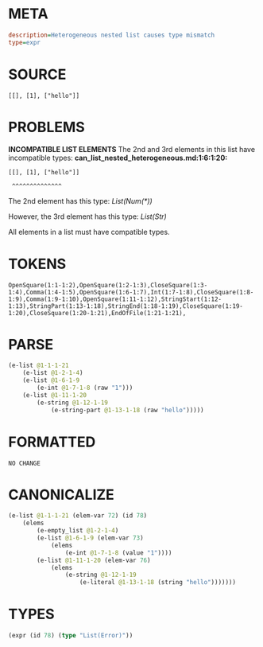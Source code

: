 # META
~~~ini
description=Heterogeneous nested list causes type mismatch
type=expr
~~~
# SOURCE
~~~roc
[[], [1], ["hello"]]
~~~
# PROBLEMS
**INCOMPATIBLE LIST ELEMENTS**
The 2nd and 3rd elements in this list have incompatible types:
**can_list_nested_heterogeneous.md:1:6:1:20:**
```roc
[[], [1], ["hello"]]
```
     ^^^^^^^^^^^^^^

The 2nd element has this type:
    _List(Num(*))_

However, the 3rd element has this type:
    _List(Str)_

All elements in a list must have compatible types.

# TOKENS
~~~zig
OpenSquare(1:1-1:2),OpenSquare(1:2-1:3),CloseSquare(1:3-1:4),Comma(1:4-1:5),OpenSquare(1:6-1:7),Int(1:7-1:8),CloseSquare(1:8-1:9),Comma(1:9-1:10),OpenSquare(1:11-1:12),StringStart(1:12-1:13),StringPart(1:13-1:18),StringEnd(1:18-1:19),CloseSquare(1:19-1:20),CloseSquare(1:20-1:21),EndOfFile(1:21-1:21),
~~~
# PARSE
~~~clojure
(e-list @1-1-1-21
	(e-list @1-2-1-4)
	(e-list @1-6-1-9
		(e-int @1-7-1-8 (raw "1")))
	(e-list @1-11-1-20
		(e-string @1-12-1-19
			(e-string-part @1-13-1-18 (raw "hello")))))
~~~
# FORMATTED
~~~roc
NO CHANGE
~~~
# CANONICALIZE
~~~clojure
(e-list @1-1-1-21 (elem-var 72) (id 78)
	(elems
		(e-empty_list @1-2-1-4)
		(e-list @1-6-1-9 (elem-var 73)
			(elems
				(e-int @1-7-1-8 (value "1"))))
		(e-list @1-11-1-20 (elem-var 76)
			(elems
				(e-string @1-12-1-19
					(e-literal @1-13-1-18 (string "hello")))))))
~~~
# TYPES
~~~clojure
(expr (id 78) (type "List(Error)"))
~~~
